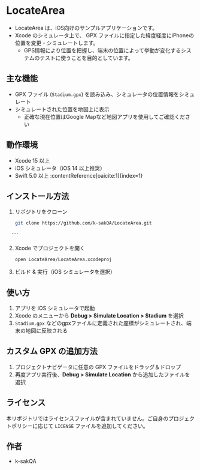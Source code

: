 # LocateArea
- LocateArea は、iOS向けのサンプルアプリケーションです。
- Xcode のシミュレータ上で、 GPX ファイルに指定した緯度経度にiPhoneの位置を変更・シミュレートします。
  - GPS情報により位置を把握し、端末の位置によって挙動が変化するシステムのテストに使うことを目的としています。

## 主な機能
- GPX ファイル (`Stadium.gpx`) を読み込み、シミュレータの位置情報をシミュレート
- シミュレートされた位置を地図上に表示
  - 正確な現在位置はGoogle Mapなど地図アプリを使用してご確認ください

## 動作環境

- Xcode 15 以上
- iOS シミュレータ（iOS 14 以上推奨）
- Swift 5.0 以上 :contentReference[oaicite:1]{index=1}

## インストール方法

1. リポジトリをクローン  
   ```bash
   git clone https://github.com/k-sakQA/LocateArea.git
　````

2. Xcode でプロジェクトを開く

   ```bash
   open LocateArea/LocateArea.xcodeproj
   ```
3. ビルド & 実行（iOS シミュレータを選択）

## 使い方

1. アプリを iOS シミュレータで起動
2. Xcode のメニューから **Debug > Simulate Location > Stadium** を選択
3. `Stadium.gpx` などのgpxファイルに定義された座標がシミュレートされ、端末の地図に反映される

## カスタム GPX の追加方法

1. プロジェクトナビゲータに任意の GPX ファイルをドラッグ＆ドロップ
2. 再度アプリ実行後、**Debug > Simulate Location** から追加したファイルを選択

## ライセンス

本リポジトリではライセンスファイルが含まれていません。ご自身のプロジェクトポリシーに応じて `LICENSE` ファイルを追加してください。

## 作者

* k-sakQA

```
